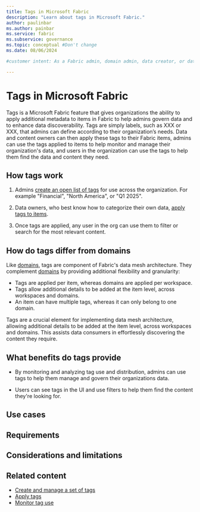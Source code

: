 ```yaml
---
title: Tags in Microsoft Fabric
description: "Learn about tags in Microsoft Fabric."
author: paulinbar
ms.author: painbar
ms.service: fabric
ms.subservice: governance
ms.topic: conceptual #Don't change
ms.date: 08/06/2024

#customer intent: As a Fabric admin, domain admin, data creator, or data consumer, I want to learn about tags in Microsoft Fabric.

---
```


# Tags in Microsoft Fabric

Tags is a Microsoft Fabric feature that gives organizations the ability to apply additional metadata to items in Fabric to help admins govern data and to enhance data discoverability. Tags are simply labels, such as XXX or XXX, that admins can define according to their organization’s needs. Data and content owners can then apply these tags to their Fabric items, admins can use the tags applied to items to help monitor and manage their organization's data, and users in the organization can use the tags to help them find the data and content they need.

## How tags work

1. Admins [create an open list of tags](./tags-define.md) for use across the organization. For example "Financial", "North America", or "Q1 2025".

1. Data owners, who best know how to categorize their own data, [apply tags to items](./tags-apply.md).

1. Once tags are applied, any user in the org can use them to filter or search for the most relevant content.

## How do tags differ from domains

Like [domains](./domains.md), tags are component of Fabric's data mesh architecture. They complement [domains](./domains.md) by providing additional flexibility and granularity:

* Tags are applied per item, whereas domains are applied per workspace.
* Tags allow additional details to be added at the item level, across workspaces and domains.
* An item can have multiple tags, whereas it can only belong to one domain.

Tags are a crucial element for implementing data mesh architecture, allowing additional details to be added at the item level, across workspaces and domains. This assists data consumers in effortlessly discovering the content they require.

## What benefits do tags provide

* By monitoring and analyzing tag use and distribution, admins can use tags to help them manage and govern their organizations data.

* Users can see tags in the UI and use filters to help them find the content they're looking for.

## Use cases

## Requirements

## Considerations and limitations

## Related content

- [Create and manage a set of tags](tags-define.md)
- [Apply tags](tags-apply.md)
- [Monitor tag use](tags-monitor.md)
